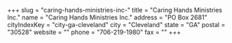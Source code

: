 +++
slug = "caring-hands-ministries-inc-"
title = "Caring Hands Ministries Inc."
name = "Caring Hands Ministries Inc."
address = "PO Box 2681"
cityIndexKey = "city-ga-cleveland"
city = "Cleveland"
state = "GA"
postal = "30528"
website = ""
phone = "706-219-1980"
fax = ""
+++
